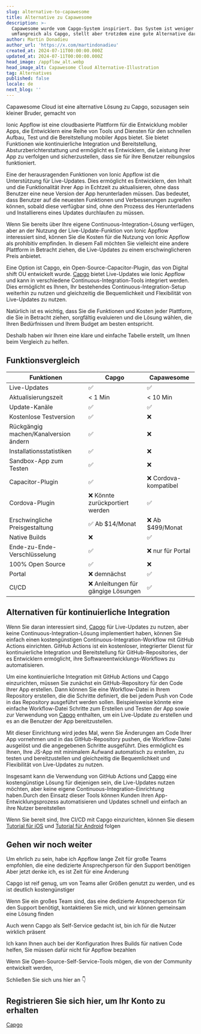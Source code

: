 ```yaml
---
slug: alternative-to-capawesome
title: Alternative zu Capawesome
description: >-
  Capawesome wurde vom Capgo-System inspiriert. Das System ist weniger
  umfangreich als Capgo, stellt aber trotzdem eine gute Alternative dar.
author: Martin Donadieu
author_url: 'https://x.com/martindonadieu'
created_at: 2024-07-11T00:00:00.000Z
updated_at: 2024-07-11T00:00:00.000Z
head_image: /appflow_alt.webp
head_image_alt: Capawesome Cloud Alternative-Illustration
tag: Alternatives
published: false
locale: de
next_blog: ''
---
```


Capawesome Cloud ist eine alternative Lösung zu Capgo, sozusagen sein kleiner Bruder, gemacht von

Ionic Appflow ist eine cloudbasierte Plattform für die Entwicklung mobiler Apps, die Entwicklern eine Reihe von Tools und Diensten für den schnellen Aufbau, Test und die Bereitstellung mobiler Apps bietet. Sie bietet Funktionen wie kontinuierliche Integration und Bereitstellung, Absturzberichterstattung und ermöglicht es Entwicklern, die Leistung ihrer App zu verfolgen und sicherzustellen, dass sie für ihre Benutzer reibungslos funktioniert.

Eine der herausragenden Funktionen von Ionic Appflow ist die Unterstützung für Live-Updates. Dies ermöglicht es Entwicklern, den Inhalt und die Funktionalität ihrer App in Echtzeit zu aktualisieren, ohne dass Benutzer eine neue Version der App herunterladen müssen. Das bedeutet, dass Benutzer auf die neuesten Funktionen und Verbesserungen zugreifen können, sobald diese verfügbar sind, ohne den Prozess des Herunterladens und Installierens eines Updates durchlaufen zu müssen.

Wenn Sie bereits über Ihre eigene Continuous-Integration-Lösung verfügen, aber an der Nutzung der Live-Update-Funktion von Ionic Appflow interessiert sind, können Sie die Kosten für die Nutzung von Ionic Appflow als prohibitiv empfinden. In diesem Fall möchten Sie vielleicht eine andere Plattform in Betracht ziehen, die Live-Updates zu einem erschwinglicheren Preis anbietet.

Eine Option ist Capgo, ein Open-Source-Capacitor-Plugin, das von Digital shift OU entwickelt wurde. [Capgo](/register/) bietet Live-Updates wie Ionic Appflow und kann in verschiedene Continuous-Integration-Tools integriert werden. Dies ermöglicht es Ihnen, Ihr bestehendes Continuous-Integration-Setup weiterhin zu nutzen und gleichzeitig die Bequemlichkeit und Flexibilität von Live-Updates zu nutzen.

Natürlich ist es wichtig, dass Sie die Funktionen und Kosten jeder Plattform, die Sie in Betracht ziehen, sorgfältig evaluieren und die Lösung wählen, die Ihren Bedürfnissen und Ihrem Budget am besten entspricht.

Deshalb haben wir Ihnen eine klare und einfache Tabelle erstellt, um Ihnen beim Vergleich zu helfen.

## Funktionsvergleich

| Funktionen | Capgo | Capawesome |
| --- | --- | --- |
| Live-Updates | ✅ | ✅ |
| Aktualisierungszeit | < 1 Min | < 10 Min |
| Update-Kanäle | ✅ | ✅ |
| Kostenlose Testversion | ✅ | ❌ |
| Rückgängig machen/Kanalversion ändern | ✅ | ❌ |
| Installationsstatistiken | ✅ | ❌ |
| Sandbox-App zum Testen | ✅ | ❌ |
| Capacitor-Plugin | ✅ | ❌ Cordova-kompatibel |
| Cordova-Plugin | ❌ Könnte zurückportiert werden | ✅ |
| Erschwingliche Preisgestaltung | ✅ Ab $14/Monat | ❌ Ab $499/Monat |
| Native Builds | ❌ | ✅ |
| Ende-zu-Ende-Verschlüsselung | ✅ | ❌ nur für Portal |
| 100% Open Source | ✅ | ❌ |
| Portal | ❌ demnächst | ✅ |
| CI/CD | ❌ Anleitungen für gängige Lösungen | ✅ |

## Alternativen für kontinuierliche Integration

Wenn Sie daran interessiert sind, [Capgo](https://capgoapp/pricing/) für Live-Updates zu nutzen, aber keine Continuous-Integration-Lösung implementiert haben, können Sie einfach einen kostengünstigen Continuous-Integration-Workflow mit GitHub Actions einrichten. GitHub Actions ist ein kostenloser, integrierter Dienst für kontinuierliche Integration und Bereitstellung für GitHub-Repositories, der es Entwicklern ermöglicht, ihre Softwareentwicklungs-Workflows zu automatisieren.

Um eine kontinuierliche Integration mit GitHub Actions und Capgo einzurichten, müssen Sie zunächst ein GitHub-Repository für den Code Ihrer App erstellen. Dann können Sie eine Workflow-Datei in Ihrem Repository erstellen, die die Schritte definiert, die bei jedem Push von Code in das Repository ausgeführt werden sollen. Beispielsweise könnte eine einfache Workflow-Datei Schritte zum Erstellen und Testen der App sowie zur Verwendung von [Capgo](/register/) enthalten, um ein Live-Update zu erstellen und es an die Benutzer der App bereitzustellen.

Mit dieser Einrichtung wird jedes Mal, wenn Sie Änderungen am Code Ihrer App vornehmen und in das GitHub-Repository pushen, die Workflow-Datei ausgelöst und die angegebenen Schritte ausgeführt. Dies ermöglicht es Ihnen, Ihre JS-App mit minimalem Aufwand automatisch zu erstellen, zu testen und bereitzustellen und gleichzeitig die Bequemlichkeit und Flexibilität von Live-Updates zu nutzen.

Insgesamt kann die Verwendung von GitHub Actions und [Capgo](/register/) eine kostengünstige Lösung für diejenigen sein, die Live-Updates nutzen möchten, aber keine eigene Continuous-Integration-Einrichtung haben.Durch den Einsatz dieser Tools können Kunden ihren App-Entwicklungsprozess automatisieren und Updates schnell und einfach an ihre Nutzer bereitstellen

Wenn Sie bereit sind, Ihre CI/CD mit Capgo einzurichten, können Sie diesem [Tutorial für iOS](https://capgoapp/blog/automatic-capacitor-ios-build-github-action/) und [Tutorial für Android](https://capgoapp/blog/automatic-capacitor-android-build-github-action/) folgen

## Gehen wir noch weiter

Um ehrlich zu sein, habe ich Appflow lange Zeit für große Teams empfohlen, die eine dedizierte Ansprechperson für den Support benötigen
Aber jetzt denke ich, es ist Zeit für eine Änderung

Capgo ist reif genug, um von Teams aller Größen genutzt zu werden, und es ist deutlich kostengünstiger

Wenn Sie ein großes Team sind, das eine dedizierte Ansprechperson für den Support benötigt, kontaktieren Sie mich, und wir können gemeinsam eine Lösung finden

Auch wenn Capgo als Self-Service gedacht ist, bin ich für die Nutzer wirklich präsent

Ich kann Ihnen auch bei der Konfiguration Ihres Builds für nativen Code helfen, Sie müssen dafür nicht für Appflow bezahlen

Wenn Sie Open-Source-Self-Service-Tools mögen, die von der Community entwickelt werden,

Schließen Sie sich uns hier an 👇

## Registrieren Sie sich hier, um Ihr Konto zu erhalten

[Capgo](/register/)